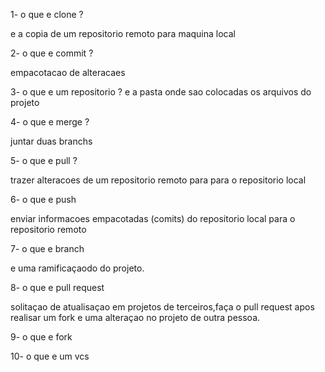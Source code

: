 1- o que e clone ?

e a copia de um repositorio remoto para maquina local

2- o que e commit ?

empacotacao de alteracaes

3- o que e um repositorio ? 
 e a pasta onde sao colocadas os arquivos do projeto

4- o que e merge ?

juntar duas branchs

5- o que e pull ?

trazer alteracoes de um repositorio remoto para para o repositorio local 

6- o que e push

enviar informacoes empacotadas (comits) do repositorio local para o repositorio remoto

7- o que e branch

e uma ramificaçaodo do projeto.

8- o que e pull request
 
solitaçao de atualisaçao em projetos de terceiros,faça o pull request apos realisar um fork e uma alteraçao no projeto de outra pessoa.

9- o que e fork 

10- o que e um vcs 